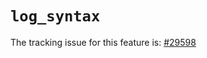 # `log_syntax`

The tracking issue for this feature is: [#29598]

[#29598]: https://github.com/rust-lang/rust/issues/29598




